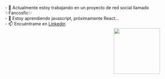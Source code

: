 <style>
  .divimg {
   border-radius="50%"
  }
</style>
<div width="200px">
- 🔭 Actualmente estoy trabajando en un proyecto de red social llamado ✨Fancosfic✨ <br>
- 🌱 Estoy aprendiendo javascript, próximamente React... <br>
- 📫 Encuéntrame en <a href="https://www.linkedin.com/in/javiera-kammle/">Linkedin </a></div>
  <div class="divimg"  align="right"><img src="https://user-images.githubusercontent.com/26625809/177217878-96201b32-f3bc-483a-a6a7-34e138791fad.png" width="150px"></div>
